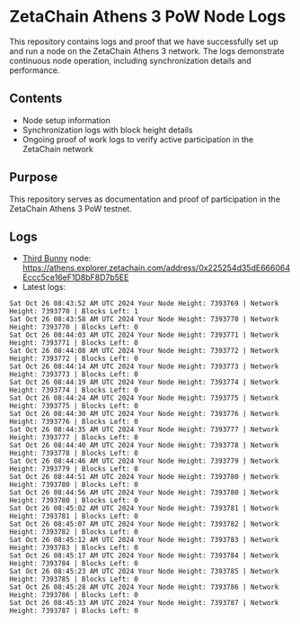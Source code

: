 # ZetaChain Athens 3 PoW Node Logs
This repository contains logs and proof that we have successfully set up and run a node on the ZetaChain Athens 3 network. The logs demonstrate continuous node operation, including synchronization details and performance.

## Contents
- Node setup information
- Synchronization logs with block height details
- Ongoing proof of work logs to verify active participation in the ZetaChain network

## Purpose
This repository serves as documentation and proof of participation in the ZetaChain Athens 3 PoW testnet.

## Logs

- [Third Bunny](https://thirdbunny.xyz/) node: https://athens.explorer.zetachain.com/address/0x225254d35dE666064Eccc5ce16eF1D8bF8D7b5EE
- Latest logs:
```
Sat Oct 26 08:43:52 AM UTC 2024 Your Node Height: 7393769 | Network Height: 7393770 | Blocks Left: 1
Sat Oct 26 08:43:58 AM UTC 2024 Your Node Height: 7393770 | Network Height: 7393770 | Blocks Left: 0
Sat Oct 26 08:44:03 AM UTC 2024 Your Node Height: 7393771 | Network Height: 7393771 | Blocks Left: 0
Sat Oct 26 08:44:08 AM UTC 2024 Your Node Height: 7393772 | Network Height: 7393772 | Blocks Left: 0
Sat Oct 26 08:44:14 AM UTC 2024 Your Node Height: 7393773 | Network Height: 7393773 | Blocks Left: 0
Sat Oct 26 08:44:19 AM UTC 2024 Your Node Height: 7393774 | Network Height: 7393774 | Blocks Left: 0
Sat Oct 26 08:44:24 AM UTC 2024 Your Node Height: 7393775 | Network Height: 7393775 | Blocks Left: 0
Sat Oct 26 08:44:30 AM UTC 2024 Your Node Height: 7393776 | Network Height: 7393776 | Blocks Left: 0
Sat Oct 26 08:44:35 AM UTC 2024 Your Node Height: 7393777 | Network Height: 7393777 | Blocks Left: 0
Sat Oct 26 08:44:40 AM UTC 2024 Your Node Height: 7393778 | Network Height: 7393778 | Blocks Left: 0
Sat Oct 26 08:44:46 AM UTC 2024 Your Node Height: 7393779 | Network Height: 7393779 | Blocks Left: 0
Sat Oct 26 08:44:51 AM UTC 2024 Your Node Height: 7393780 | Network Height: 7393780 | Blocks Left: 0
Sat Oct 26 08:44:56 AM UTC 2024 Your Node Height: 7393780 | Network Height: 7393780 | Blocks Left: 0
Sat Oct 26 08:45:02 AM UTC 2024 Your Node Height: 7393781 | Network Height: 7393781 | Blocks Left: 0
Sat Oct 26 08:45:07 AM UTC 2024 Your Node Height: 7393782 | Network Height: 7393782 | Blocks Left: 0
Sat Oct 26 08:45:12 AM UTC 2024 Your Node Height: 7393783 | Network Height: 7393783 | Blocks Left: 0
Sat Oct 26 08:45:17 AM UTC 2024 Your Node Height: 7393784 | Network Height: 7393784 | Blocks Left: 0
Sat Oct 26 08:45:23 AM UTC 2024 Your Node Height: 7393785 | Network Height: 7393785 | Blocks Left: 0
Sat Oct 26 08:45:28 AM UTC 2024 Your Node Height: 7393786 | Network Height: 7393786 | Blocks Left: 0
Sat Oct 26 08:45:33 AM UTC 2024 Your Node Height: 7393787 | Network Height: 7393787 | Blocks Left: 0
```
